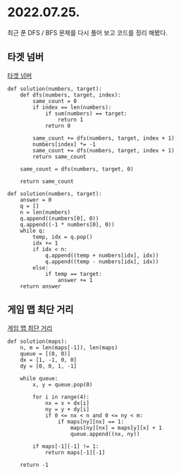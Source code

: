 # 2022.07.25.

최근 푼 DFS / BFS 문제를 다시 풀어 보고 코드를 정리 해봤다.

## 타겟 넘버

[타겟 넘버](https://school.programmers.co.kr/learn/courses/30/lessons/43165)

```
def solution(numbers, target):
    def dfs(numbers, target, index):
        same_count = 0
        if index == len(numbers):
            if sum(numbers) == target:
                return 1
            return 0

        same_count += dfs(numbers, target, index + 1)
        numbers[index] *= -1
        same_count += dfs(numbers, target, index + 1)
        return same_count

    same_count = dfs(numbers, target, 0)

    return same_count
```

```
def solution(numbers, target):
    answer = 0
    q = []
    n = len(numbers)
    q.append((numbers[0], 0))
    q.append((-1 * numbers[0], 0))
    while q:
        temp, idx = q.pop()
        idx += 1
        if idx < n:
            q.append((temp + numbers[idx], idx))
            q.append((temp - numbers[idx], idx))
        else:
            if temp == target:
                answer += 1
    return answer
```

## 게임 맵 최단 거리

[게임 맵 최단 거리](https://school.programmers.co.kr/learn/courses/30/lessons/1844)

```
def solution(maps):
    n, m = len(maps[-1]), len(maps)
    queue = [(0, 0)]
    dx = [1, -1, 0, 0]
    dy = [0, 0, 1, -1]

    while queue:
        x, y = queue.pop(0)

        for i in range(4):
            nx = x + dx[i]
            ny = y + dy[i]
            if 0 <= nx < n and 0 <= ny < m:
                if maps[ny][nx] == 1:
                    maps[ny][nx] = maps[y][x] + 1
                    queue.append((nx, ny))

        if maps[-1][-1] != 1:
            return maps[-1][-1]

    return -1
```